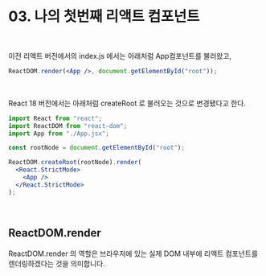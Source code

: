 # 03. 나의 첫번째 리액트 컴포넌트

<br>

이전 리액트 버전에서의 index.js 에서는 아래처럼 App컴포넌트를 불러왔고,

```jsx
ReactDOM.render(<App />, document.getElementById("root"));
```

<br>

React 18 버전에서는 아래처럼 createRoot 로 불러오는 것으로 변경됐다고 한다.

```jsx
import React from "react";
import ReactDOM from "react-dom";
import App from "./App.jsx";

const rootNode = document.getElementById("root");

ReactDOM.createRoot(rootNode).render(
  <React.StrictMode>
    <App />
  </React.StrictMode>
);
```

<br>

## ReactDOM.render

ReactDOM.render 의 역할은 브라우저에 있는 실제 DOM 내부에 리액트 컴포넌트를 렌더링하겠다는 것을 의미합니다.
